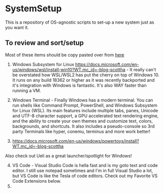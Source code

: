 # SystemSetup
This is a repository of OS-agnostic scripts to set-up a new system just as you want it.

## To review and sort/setup

Most of these items should be copy pasted over from [here](https://www.hanselman.com/blog/scott-hanselmans-2021-ultimate-developer-and-power-users-tool-list-for-windows?utm_source=hackernewsletter&utm_medium=email&utm_term=code)

1. Windows Subsystem for Linux https://docs.microsoft.com/en-us/windows/wsl/install-win10?WT.mc_id=-blog-scottha  - It really can't be overstated how WSL/WSL2 has put the cherry on top of Windows 10. It runs on any build 18362 or higher as it was recently backported and it's integration with Windows is fantastic. It's also WAY faster than running a VM.

2. Windows Terminal - Finally Windows has a modern terminal. You can run shells like Command Prompt, PowerShell, and Windows Subsystem for Linux (WSL). Its main features include multiple tabs, panes, Unicode and UTF-8 character support, a GPU accelerated text rendering engine, and the ability to create your own themes and customize text, colors, backgrounds, and shortcuts. It also includes a pseudo-console so 3rd party Terminals like hyper, conemu, terminus and more work better! 

3. https://docs.microsoft.com/en-us/windows/powertoys/install?WT.mc_id=-blog-scottha

Also check out Ueli as a great launcher/spotlight for Windows!

4. VS Code - Visual Studio Code is hella fast and is my goto text and code editor. I still use notepad sometimes and I'm in full Visual Studio a lot, but VS Code is like the Tesla of code editors. Check out my Favorite VS Code Extensions below. 
5. 
